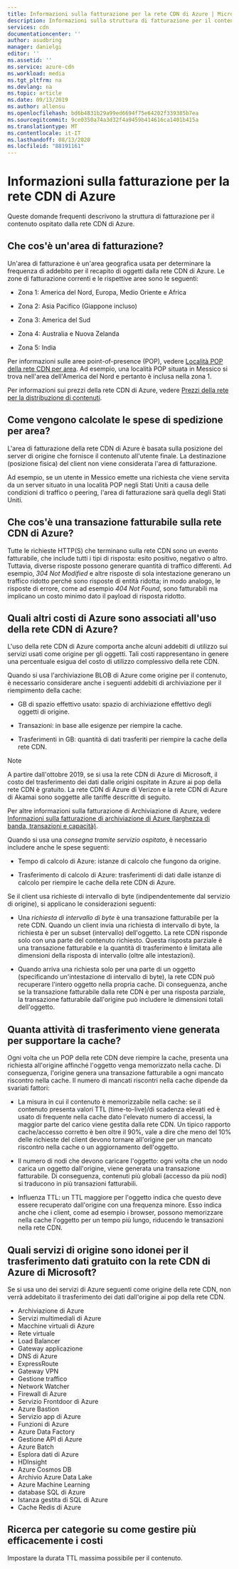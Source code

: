 ```yaml
---
title: Informazioni sulla fatturazione per la rete CDN di Azure | Microsoft Docs
description: Informazioni sulla struttura di fatturazione per il contenuto ospitato dalla rete per la distribuzione di contenuti di Azure, incluse le aree di fatturazione, i costi di recapito e la gestione dei costi.
services: cdn
documentationcenter: ''
author: asudbring
manager: danielgi
editor: ''
ms.assetid: ''
ms.service: azure-cdn
ms.workload: media
ms.tgt_pltfrm: na
ms.devlang: na
ms.topic: article
ms.date: 09/13/2019
ms.author: allensu
ms.openlocfilehash: bd6b4831b29a99ed6694f75e64202f339385b7ea
ms.sourcegitcommit: 9ce0350a74a3d32f4a9459b414616ca1401b415a
ms.translationtype: MT
ms.contentlocale: it-IT
ms.lasthandoff: 08/13/2020
ms.locfileid: "88191161"
---
```

# <a name="understanding-azure-cdn-billing"></a>Informazioni sulla fatturazione per la rete CDN di Azure

Queste domande frequenti descrivono la struttura di fatturazione per il contenuto ospitato dalla rete CDN di Azure.

## <a name="what-is-a-billing-region"></a>Che cos'è un'area di fatturazione?
Un'area di fatturazione è un'area geografica usata per determinare la frequenza di addebito per il recapito di oggetti dalla rete CDN di Azure. Le zone di fatturazione correnti e le rispettive aree sono le seguenti:

- Zona 1: America del Nord, Europa, Medio Oriente e Africa

- Zona 2: Asia Pacifico (Giappone incluso)

- Zona 3: America del Sud

- Zona 4: Australia e Nuova Zelanda

- Zona 5: India

Per informazioni sulle aree point-of-presence (POP), vedere [Località POP della rete CDN per area](https://docs.microsoft.com/azure/cdn/cdn-pop-locations). Ad esempio, una località POP situata in Messico si trova nell'area dell'America del Nord e pertanto è inclusa nella zona 1. 

Per informazioni sui prezzi della rete CDN di Azure, vedere [Prezzi della rete per la distribuzione di contenuti](https://azure.microsoft.com/pricing/details/cdn/).

## <a name="how-are-delivery-charges-calculated-by-region"></a>Come vengono calcolate le spese di spedizione per area?
L'area di fatturazione della rete CDN di Azure è basata sulla posizione del server di origine che fornisce il contenuto all'utente finale. La destinazione (posizione fisica) del client non viene considerata l'area di fatturazione.

Ad esempio, se un utente in Messico emette una richiesta che viene servita da un server situato in una località POP negli Stati Uniti a causa delle condizioni di traffico o peering, l'area di fatturazione sarà quella degli Stati Uniti.

## <a name="what-is-a-billable-azure-cdn-transaction"></a>Che cos'è una transazione fatturabile sulla rete CDN di Azure?
Tutte le richieste HTTP(S) che terminano sulla rete CDN sono un evento fatturabile, che include tutti i tipi di risposta: esito positivo, negativo o altro. Tuttavia, diverse risposte possono generare quantità di traffico differenti. Ad esempio, *304 Not Modified* e altre risposte di sola intestazione generano un traffico ridotto perché sono risposte di entità ridotta; in modo analogo, le risposte di errore, come ad esempio *404 Not Found*, sono fatturabili ma implicano un costo minimo dato il payload di risposta ridotto.

## <a name="what-other-azure-costs-are-associated-with-azure-cdn-use"></a>Quali altri costi di Azure sono associati all'uso della rete CDN di Azure?
L'uso della rete CDN di Azure comporta anche alcuni addebiti di utilizzo sui servizi usati come origine per gli oggetti. Tali costi rappresentano in genere una percentuale esigua del costo di utilizzo complessivo della rete CDN.

Quando si usa l'archiviazione BLOB di Azure come origine per il contenuto, è necessario considerare anche i seguenti addebiti di archiviazione per il riempimento della cache:

- GB di spazio effettivo usato: spazio di archiviazione effettivo degli oggetti di origine.

- Transazioni: in base alle esigenze per riempire la cache.

- Trasferimenti in GB: quantità di dati trasferiti per riempire la cache della rete CDN.

> [!NOTE]
> A partire dall'ottobre 2019, se si usa la rete CDN di Azure di Microsoft, il costo del trasferimento dei dati dalle origini ospitate in Azure ai pop della rete CDN è gratuito. La rete CDN di Azure di Verizon e la rete CDN di Azure di Akamai sono soggette alle tariffe descritte di seguito.

Per altre informazioni sulla fatturazione di Archiviazione di Azure, vedere [Informazioni sulla fatturazione di archiviazione di Azure (larghezza di banda, transazioni e capacità)](https://blogs.msdn.microsoft.com/windowsazurestorage/2010/07/08/understanding-windows-azure-storage-billing-bandwidth-transactions-and-capacity/).

Quando si usa una *consegna tramite servizio ospitato*, è necessario includere anche le spese seguenti:

- Tempo di calcolo di Azure: istanze di calcolo che fungono da origine.

- Trasferimento di calcolo di Azure: trasferimenti di dati dalle istanze di calcolo per riempire le cache della rete CDN di Azure.

Se il client usa richieste di intervallo di byte (indipendentemente dal servizio di origine), si applicano le considerazioni seguenti:

- Una *richiesta di intervallo di byte* è una transazione fatturabile per la rete CDN. Quando un client invia una richiesta di intervallo di byte, la richiesta è per un subset (intervallo) dell'oggetto. La rete CDN risponde solo con una parte del contenuto richiesto. Questa risposta parziale è una transazione fatturabile e la quantità di trasferimento è limitata alle dimensioni della risposta di intervallo (oltre alle intestazioni).

- Quando arriva una richiesta solo per una parte di un oggetto (specificando un'intestazione di intervallo di byte), la rete CDN può recuperare l'intero oggetto nella propria cache. Di conseguenza, anche se la transazione fatturabile dalla rete CDN è per una risposta parziale, la transazione fatturabile dall'origine può includere le dimensioni totali dell'oggetto.

## <a name="how-much-transfer-activity-occurs-to-support-the-cache"></a>Quanta attività di trasferimento viene generata per supportare la cache?
Ogni volta che un POP della rete CDN deve riempire la cache, presenta una richiesta all'origine affinché l'oggetto venga memorizzato nella cache. Di conseguenza, l'origine genera una transazione fatturabile a ogni mancato riscontro nella cache. Il numero di mancati riscontri nella cache dipende da svariati fattori:

- La misura in cui il contenuto è memorizzabile nella cache: se il contenuto presenta valori TTL (time-to-live)/di scadenza elevati ed è usato di frequente nella cache dato l'elevato numero di accessi, la maggior parte del carico viene gestita dalla rete CDN. Un tipico rapporto cache/accesso corretto è ben oltre il 90%, vale a dire che meno del 10% delle richieste del client devono tornare all'origine per un mancato riscontro nella cache o un aggiornamento dell'oggetto.

- Il numero di nodi che devono caricare l'oggetto: ogni volta che un nodo carica un oggetto dall'origine, viene generata una transazione fatturabile. Di conseguenza, contenuti più globali (accesso da più nodi) si traducono in più transazioni fatturabili.

- Influenza TTL: un TTL maggiore per l'oggetto indica che questo deve essere recuperato dall'origine con una frequenza minore. Esso indica anche che i client, come ad esempio i browser, possono memorizzare nella cache l'oggetto per un tempo più lungo, riducendo le transazioni nella rete CDN.

## <a name="which-origin-services-are-eligible-for-free-data-transfer-with-azure-cdn-from-microsoft"></a>Quali servizi di origine sono idonei per il trasferimento dati gratuito con la rete CDN di Azure di Microsoft? 
Se si usa uno dei servizi di Azure seguenti come origine della rete CDN, non verrà addebitato il trasferimento dei dati dall'origine ai pop della rete CDN. 

- Archiviazione di Azure
- Servizi multimediali di Azure
- Macchine virtuali di Azure
- Rete virtuale
- Load Balancer
- Gateway applicazione
- DNS di Azure
- ExpressRoute
- Gateway VPN
- Gestione traffico
- Network Watcher
- Firewall di Azure
- Servizio Frontdoor di Azure
- Azure Bastion
- Servizio app di Azure
- Funzioni di Azure
- Azure Data Factory
- Gestione API di Azure
- Azure Batch 
- Esplora dati di Azure
- HDInsight
- Azure Cosmos DB
- Archivio Azure Data Lake
- Azure Machine Learning 
- database SQL di Azure
- Istanza gestita di SQL di Azure
- Cache Redis di Azure

## <a name="how-do-i-manage-my-costs-most-effectively"></a>Ricerca per categorie su come gestire più efficacemente i costi
Impostare la durata TTL massima possibile per il contenuto. 
